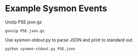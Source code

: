 # Example Sysmon Events

Unzip PSE.json.gz

~~~
gunzip PSE.json.gz
~~~

Use sysmon-stdout.py to parse JSON and print to standard out.

~~~
python sysmon-stdout.py PSE.json 
~~~


